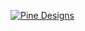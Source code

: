 [![Pine Designs][banner]][store]

[banner]: https://pinedesigns.github.io/public/img/pine-designs-banner.svg
[store]: https://www.zazzle.com/pinedesigns?rf=238712509161080982&tc=pinedesignsgithubio